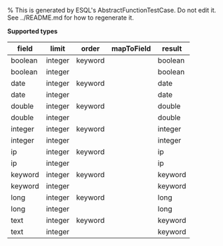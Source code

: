 % This is generated by ESQL's AbstractFunctionTestCase. Do not edit it. See ../README.md for how to regenerate it.

**Supported types**

| field | limit | order | mapToField | result |
| --- | --- | --- | --- | --- |
| boolean | integer | keyword | | boolean |
| boolean | integer | | | boolean |
| date | integer | keyword | | date |
| date | integer | | | date |
| double | integer | keyword | | double |
| double | integer | | | double |
| integer | integer | keyword | | integer |
| integer | integer | | | integer |
| ip | integer | keyword | | ip |
| ip | integer | | | ip |
| keyword | integer | keyword | | keyword |
| keyword | integer | | | keyword |
| long | integer | keyword | | long |
| long | integer | | | long |
| text | integer | keyword | | keyword |
| text | integer | | | keyword |


